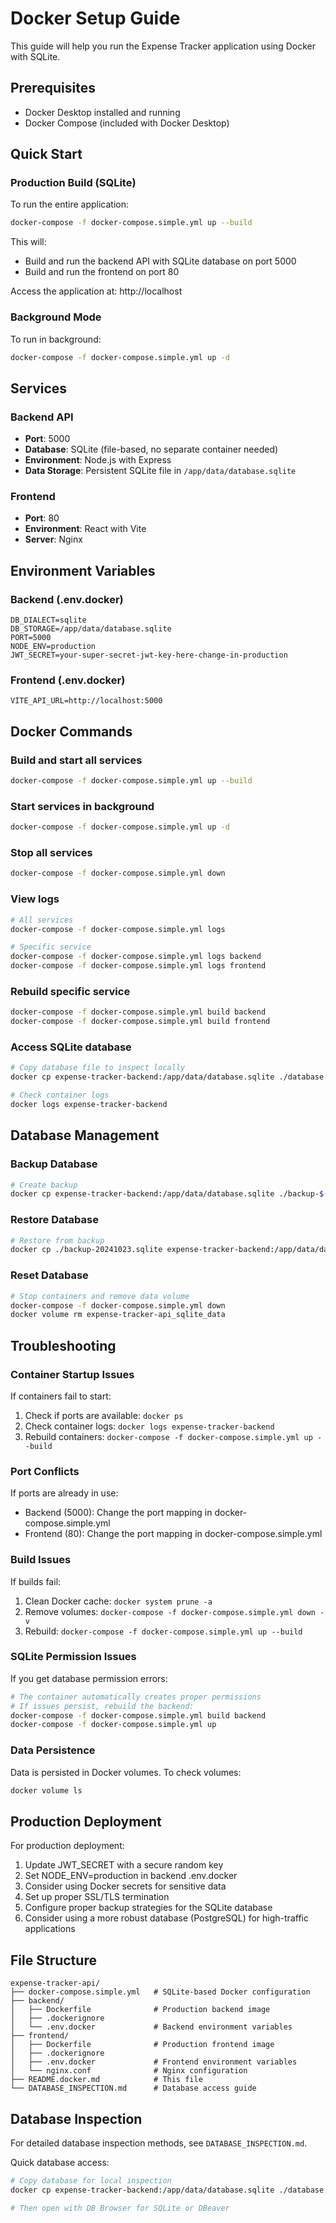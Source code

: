 # Docker Setup Guide

This guide will help you run the Expense Tracker application using Docker with SQLite.

## Prerequisites

- Docker Desktop installed and running
- Docker Compose (included with Docker Desktop)

## Quick Start

### Production Build (SQLite)

To run the entire application:

```bash
docker-compose -f docker-compose.simple.yml up --build
```

This will:
- Build and run the backend API with SQLite database on port 5000
- Build and run the frontend on port 80

Access the application at: http://localhost

### Background Mode

To run in background:

```bash
docker-compose -f docker-compose.simple.yml up -d
```

## Services

### Backend API
- **Port**: 5000
- **Database**: SQLite (file-based, no separate container needed)
- **Environment**: Node.js with Express
- **Data Storage**: Persistent SQLite file in `/app/data/database.sqlite`

### Frontend
- **Port**: 80
- **Environment**: React with Vite
- **Server**: Nginx

## Environment Variables

### Backend (.env.docker)
```env
DB_DIALECT=sqlite
DB_STORAGE=/app/data/database.sqlite
PORT=5000
NODE_ENV=production
JWT_SECRET=your-super-secret-jwt-key-here-change-in-production
```

### Frontend (.env.docker)
```env
VITE_API_URL=http://localhost:5000
```

## Docker Commands

### Build and start all services
```bash
docker-compose -f docker-compose.simple.yml up --build
```

### Start services in background
```bash
docker-compose -f docker-compose.simple.yml up -d
```

### Stop all services
```bash
docker-compose -f docker-compose.simple.yml down
```

### View logs
```bash
# All services
docker-compose -f docker-compose.simple.yml logs

# Specific service
docker-compose -f docker-compose.simple.yml logs backend
docker-compose -f docker-compose.simple.yml logs frontend
```

### Rebuild specific service
```bash
docker-compose -f docker-compose.simple.yml build backend
docker-compose -f docker-compose.simple.yml build frontend
```

### Access SQLite database
```bash
# Copy database file to inspect locally
docker cp expense-tracker-backend:/app/data/database.sqlite ./database.sqlite

# Check container logs
docker logs expense-tracker-backend
```

## Database Management

### Backup Database
```bash
# Create backup
docker cp expense-tracker-backend:/app/data/database.sqlite ./backup-$(date +%Y%m%d).sqlite
```

### Restore Database
```bash
# Restore from backup
docker cp ./backup-20241023.sqlite expense-tracker-backend:/app/data/database.sqlite
```

### Reset Database
```bash
# Stop containers and remove data volume
docker-compose -f docker-compose.simple.yml down
docker volume rm expense-tracker-api_sqlite_data
```

## Troubleshooting

### Container Startup Issues
If containers fail to start:
1. Check if ports are available: `docker ps`
2. Check container logs: `docker logs expense-tracker-backend`
3. Rebuild containers: `docker-compose -f docker-compose.simple.yml up --build`

### Port Conflicts
If ports are already in use:
- Backend (5000): Change the port mapping in docker-compose.simple.yml
- Frontend (80): Change the port mapping in docker-compose.simple.yml

### Build Issues
If builds fail:
1. Clean Docker cache: `docker system prune -a`
2. Remove volumes: `docker-compose -f docker-compose.simple.yml down -v`
3. Rebuild: `docker-compose -f docker-compose.simple.yml up --build`

### SQLite Permission Issues
If you get database permission errors:
```bash
# The container automatically creates proper permissions
# If issues persist, rebuild the backend:
docker-compose -f docker-compose.simple.yml build backend
docker-compose -f docker-compose.simple.yml up
```

### Data Persistence
Data is persisted in Docker volumes. To check volumes:
```bash
docker volume ls
```

## Production Deployment

For production deployment:
1. Update JWT_SECRET with a secure random key
2. Set NODE_ENV=production in backend .env.docker
3. Consider using Docker secrets for sensitive data
4. Set up proper SSL/TLS termination
5. Configure proper backup strategies for the SQLite database
6. Consider using a more robust database (PostgreSQL) for high-traffic applications

## File Structure

```
expense-tracker-api/
├── docker-compose.simple.yml   # SQLite-based Docker configuration
├── backend/
│   ├── Dockerfile              # Production backend image
│   ├── .dockerignore
│   └── .env.docker             # Backend environment variables
├── frontend/
│   ├── Dockerfile              # Production frontend image
│   ├── .dockerignore
│   ├── .env.docker             # Frontend environment variables
│   └── nginx.conf              # Nginx configuration
├── README.docker.md            # This file
└── DATABASE_INSPECTION.md      # Database access guide
```

## Database Inspection

For detailed database inspection methods, see `DATABASE_INSPECTION.md`.

Quick database access:
```bash
# Copy database for local inspection
docker cp expense-tracker-backend:/app/data/database.sqlite ./database.sqlite

# Then open with DB Browser for SQLite or DBeaver
```
